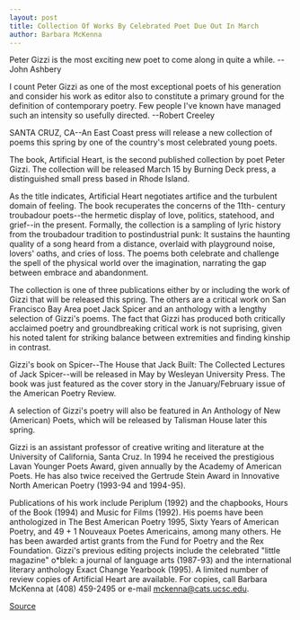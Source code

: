 ```yaml
---
layout: post
title: Collection Of Works By Celebrated Poet Due Out In March
author: Barbara McKenna
---
```


Peter Gizzi is the most exciting new poet to come along in quite a while. \--John Ashbery

I count Peter Gizzi as one of the most exceptional poets of his generation  and consider his work as editor also to constitute a primary ground for the  definition of contemporary poetry. Few people I've known have managed such  an intensity so usefully directed.  \--Robert Creeley

SANTA CRUZ, CA--An East Coast press will release a new collection of  poems this spring by one of the country's most celebrated young poets.

The book, Artificial Heart, is the second published collection by poet  Peter Gizzi. The collection will be released March 15 by Burning Deck press,  a distinguished small press based in Rhode Island.

As the title indicates, Artificial Heart negotiates artifice and the  turbulent domain of feeling. The book recuperates the concerns of the 11th- century troubadour poets--the hermetic display of love, politics, statehood,  and grief--in the present. Formally, the collection is a sampling of lyric  history from the troubadour tradition to postindustrial punk: It sustains the  haunting quality of a song heard from a distance, overlaid with playground  noise, lovers' oaths, and cries of loss. The poems both celebrate and  challenge the spell of the physical world over the imagination, narrating the  gap between embrace and abandonment.

The collection is one of three publications either by or including the  work of Gizzi that will be released this spring. The others are a critical  work on San Francisco Bay Area poet Jack Spicer and an anthology with a  lengthy selection of Gizzi's poems. The fact that Gizzi has produced both  critically acclaimed poetry and groundbreaking critical work is not  suprising, given his noted talent for striking balance between extremities  and finding kinship in contrast.

Gizzi's book on Spicer--The House that Jack Built: The Collected  Lectures of Jack Spicer--will be released in May by Wesleyan University  Press. The book was just featured as the cover story in the  January/February issue of the American Poetry Review.

A selection of Gizzi's poetry will also be featured in An Anthology of  New (American) Poets, which will be released by Talisman House later this  spring.

Gizzi is an assistant professor of creative writing and literature at  the University of California, Santa Cruz. In 1994 he received the prestigious  Lavan Younger Poets Award, given annually by the Academy of American  Poets. He has also twice received the Gertrude Stein Award in Innovative  North American Poetry (1993-94 and 1994-95).

Publications of his work include Periplum (1992) and the chapbooks,  Hours of the Book (1994) and Music for Films (1992). His poems have been  anthologized in The Best American Poetry 1995, Sixty Years of American  Poetry, and 49 + 1 Nouveaux Poetes Americains, among many others. He has  been awarded artist grants from the Fund for Poetry and the Rex Foundation.  Gizzi's previous editing projects include the celebrated "little magazine"  o*blek: a journal of language arts (1987-93) and the international literary  anthology Exact Change Yearbook (1995).  A limited number of review copies of Artificial Heart are available.  For copies, call Barbara McKenna at (408) 459-2495 or e-mail  mckenna@cats.ucsc.edu.

[Source](http://www1.ucsc.edu/news_events/press_releases/archive/97-98/02-98/020398-Collection_of_works.html "Permalink to 020398-Collection_of_works")

